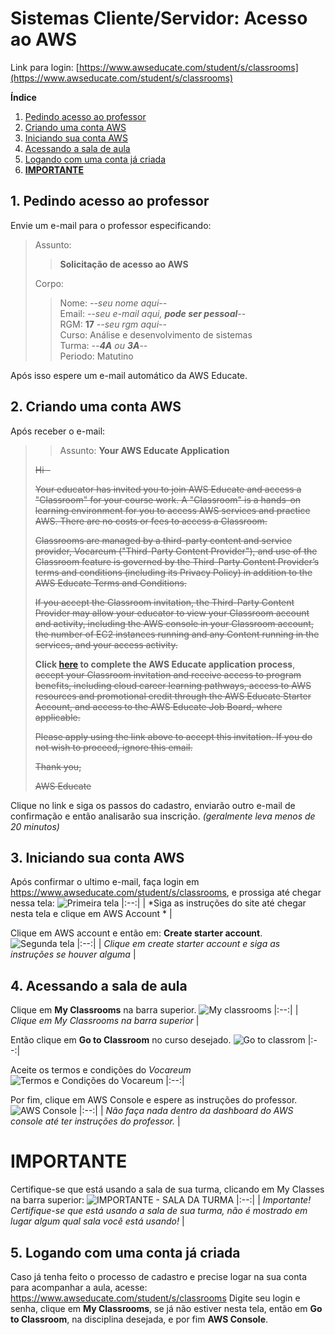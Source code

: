 # Sistemas Cliente/Servidor: Acesso ao AWS
Link para login: [https://www.awseducate.com/student/s/classrooms](https://www.awseducate.com/student/s/classrooms)

**Índice**
 1. [Pedindo acesso ao professor](#1-pedindo-acesso-ao-professor)
 2. [Criando uma conta AWS](#2-criando-uma-conta-aws)
 3. [Iniciando sua conta AWS](#3-iniciando-sua-conta-aws)
 4. [Acessando a sala de aula](#4-acessando-a-sala-de-aula)
 5. [Logando com uma conta já criada](#5-logando-com-uma-conta-já-criada)
 6. [**IMPORTANTE**](#IMPORTANTE)

## 1. Pedindo acesso ao professor
Envie um e-mail para o professor especificando:
>Assunto: 
>>**Solicitação de acesso ao AWS**
>
>Corpo:
>
>>Nome: *--seu nome aqui--* <br/>
>>Email: *--seu e-mail aqui, **pode ser pessoal**--* <br />
>>RGM: **17** *--seu rgm aqui--* <br/>
>>Curso: Análise e desenvolvimento de sistemas <br/>
>>Turma: *--**4A** ou **3A**--* <br/>
>> Periodo: Matutino <br/>
 

Após isso espere um e-mail automático da AWS Educate.

## 2. Criando uma conta AWS
Após receber o e-mail:

>> Assunto: **Your AWS Educate Application**
>
>~~Hi -~~   
>
>~~Your educator has invited you to join AWS Educate and access a "Classroom" for your course work. A "Classroom" is a hands-on learning environment for you to access AWS services and practice AWS. There are no costs or fees to access a Classroom.~~ 
>
>~~Classrooms are managed by a third-party content and service provider, Vocareum ("Third-Party Content Provider"), and use of the Classroom feature is governed by the Third-Party Content Provider’s terms and conditions (including its Privacy Policy) in addition to the AWS Educate Terms and Conditions.~~  
>
>~~If you accept the Classroom invitation, the Third-Party Content Provider may allow your educator to view your Classroom account and activity, including the AWS console in your Classroom account, the number of EC2 instances running and any Content running in the services, and your access activity.~~ 
>
>**Click [here](https://www.awseducate.com) to complete the AWS Educate application process**, ~~accept your Classroom invitation and receive access to program benefits, including cloud career learning pathways, access to AWS resources and promotional credit through the AWS Educate Starter Account, and access to the AWS Educate Job Board, where applicable.~~ 
>
>~~Please apply using the link above to accept this invitation. If you do not wish to proceed, ignore this email.~~   
>
>~~Thank you,~~  
>
>~~AWS Educate~~  

Clique no link e siga os passos do cadastro, enviarão outro e-mail de confirmação e então analisarão sua inscrição. *(geralmente leva menos de 20 minutos)*

## 3. Iniciando sua conta AWS
Após confirmar o ultimo e-mail, faça login em https://www.awseducate.com/student/s/classrooms, e prossiga até chegar nessa tela:
![Primeira tela](https://raw.githubusercontent.com/robnunes0727/Sistemas-Cliente-Servidor/aws-tutorial/aws-01.jpg)
|:--:| 
| *Siga as instruções do site até chegar nesta tela e clique em AWS Account * |

Clique em AWS account e então em: **Create starter account**.
![Segunda tela](https://raw.githubusercontent.com/robnunes0727/Sistemas-Cliente-Servidor/aws-tutorial/aws-02.jpg)
|:--:| 
| *Clique em create starter account e siga as instruções se houver alguma* |

## 4. Acessando a sala de aula
Clique em **My Classrooms** na barra superior.
![My classrooms](https://raw.githubusercontent.com/robnunes0727/Sistemas-Cliente-Servidor/aws-tutorial/aws-03.jpg)
|:--:| 
| *Clique em My Classrooms na barra superior* | 

Então clique em **Go to Classroom** no curso desejado.
![Go to classrom](https://raw.githubusercontent.com/robnunes0727/Sistemas-Cliente-Servidor/aws-tutorial/aws-04.jpg)
|:--:| 

Aceite os termos e condições do *Vocareum*
![Termos e Condições do Vocareum](https://raw.githubusercontent.com/robnunes0727/Sistemas-Cliente-Servidor/aws-tutorial/aws-05.jpg)
|:--:| 

Por fim, clique em AWS Console e espere as instruções do professor.
![AWS Console](https://raw.githubusercontent.com/robnunes0727/Sistemas-Cliente-Servidor/aws-tutorial/aws-06.jpg)
|:--:| 
| *Não faça nada dentro da dashboard do AWS console até ter instruções do professor.* |

# IMPORTANTE
Certifique-se que está usando a sala de sua turma, clicando em My Classes na barra superior: 
![IMPORTANTE - SALA DA TURMA](https://raw.githubusercontent.com/robnunes0727/Sistemas-Cliente-Servidor/aws-tutorial/aws-07.png)
|:--:|
| *Importante! Certifique-se que está usando a sala de sua turma, não é mostrado em lugar algum qual sala você está usando!* |

## 5. Logando com uma conta já criada
Caso já tenha feito o processo de cadastro e precise logar na sua conta para acompanhar a aula, acesse: <br /> https://www.awseducate.com/student/s/classrooms
Digite seu login e senha, clique em **My Classrooms**, se já não estiver nesta tela, então em **Go to Classroom**, na disciplina desejada, e por fim **AWS Console**.
